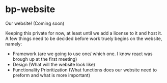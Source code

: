 # bp-website
Our website! (Coming soon)

Keeping this private for now, at least until we add a license to it and host it.
A few things need to be decided before work truely begins on the website, namely:
- Framework (are we going to use one/ which one. I know react was brough up at the first meeting)
- Design (What will the website look like)
- Functionality Prioritization (What functions does our website need to preform and what is more important)

